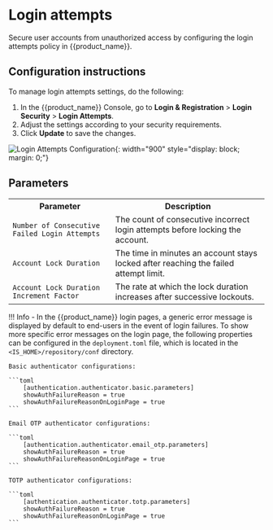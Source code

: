 # Login attempts

Secure user accounts from unauthorized access by configuring the login attempts policy in {{product_name}}.

## Configuration instructions

To manage login attempts settings, do the following:

1. In the {{product_name}} Console, go to **Login & Registration** > **Login Security** > **Login Attempts**.
2. Adjust the settings according to your security requirements.
3. Click **Update** to save the changes.

![Login Attempts Configuration]({{base_path}}/assets/img/guides/account-configurations/login-attempts.png){: width="900" style="display: block; margin: 0;"}

## Parameters

<table>
  <tr>
    <th>Parameter</th>
    <th>Description</th>
  </tr>
  <tr>
    <td><code>Number of Consecutive Failed Login Attempts</code></td>
    <td>The count of consecutive incorrect login attempts before locking the account.</td>
  </tr>
  <tr>
    <td><code>Account Lock Duration</code></td>
    <td>The time in minutes an account stays locked after reaching the failed attempt limit.</td>
  </tr>
  <tr>
    <td><code>Account Lock Duration Increment Factor</code></td>
    <td>The rate at which the lock duration increases after successive lockouts.</td>
  </tr>
</table>

!!! Info
    - In the {{product_name}} login pages, a generic error message is displayed by default to end-users in the event of login failures. To show more specific error messages on the login page, the following properties can be configured in the `deployment.toml` file, which is located in the `<IS_HOME>/repository/conf` directory.

    Basic authenticator configurations:

    ```toml
        [authentication.authenticator.basic.parameters]
        showAuthFailureReason = true
        showAuthFailureReasonOnLoginPage = true
    ```

    Email OTP authenticator configurations:

    ```toml
        [authentication.authenticator.email_otp.parameters]
        showAuthFailureReason = true
        showAuthFailureReasonOnLoginPage = true
    ```

    TOTP authenticator configurations:

    ```toml
        [authentication.authenticator.totp.parameters]
        showAuthFailureReason = true
        showAuthFailureReasonOnLoginPage = true
    ```
